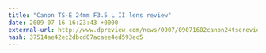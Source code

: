 ```yaml
---
title: "Canon TS-E 24mm F3.5 L II lens review"
date: 2009-07-16 16:23:43 +0000
external-url: http://www.dpreview.com/news/0907/09071602canon24tsereview.asp?from=rss
hash: 37514ae42ec2dbcd07acaee4ed593ec5
---
```




